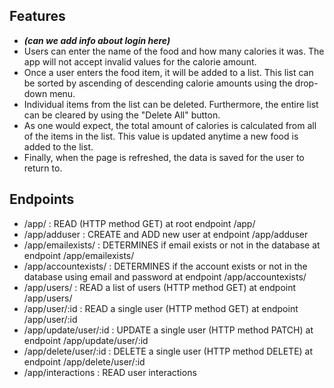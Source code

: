 ## Features

* **_(can we add info about login here)_**
* Users can enter the name of the food and how many calories it was. The app will not accept invalid values for the calorie amount.
* Once a user enters the food item, it will be added to a list. This list can be sorted by ascending of descending calorie amounts using the drop-down menu.
* Individual items from the list can be deleted. Furthermore, the entire list can be cleared by using the "Delete All" button.
* As one would expect, the total amount of calories is calculated from all of the items in the list. This value is updated anytime a new food is added to the list.
* Finally, when the page is refreshed, the data is saved for the user to return to.

## Endpoints

* /app/ : READ (HTTP method GET) at root endpoint /app/
* /app/adduser : CREATE and ADD new user at endpoint /app/adduser
* /app/emailexists/ : DETERMINES if email exists or not in the database at endpoint /app/emailexists/
* /app/accountexists/ : DETERMINES if the account exists or not in the database using email and password at endpoint /app/accountexists/
* /app/users/ : READ a list of users (HTTP method GET) at endpoint /app/users/
* /app/user/:id : READ a single user (HTTP method GET) at endpoint /app/user/:id
* /app/update/user/:id : UPDATE a single user (HTTP method PATCH) at endpoint /app/update/user/:id
* /app/delete/user/:id : DELETE a single user (HTTP method DELETE) at endpoint /app/delete/user/:id
* /app/interactions : READ user interactions